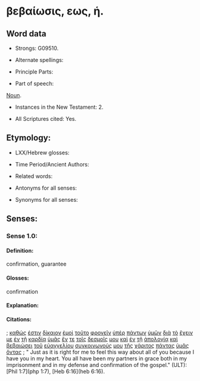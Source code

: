 # βεβαίωσις, εως, ἡ.

<!-- Status: S2=NeedsFinalCheck -->
<!-- Lexica used for edits: LN MM -->

## Word data

* Strongs: G09510.


* Alternate spellings:

* Principle Parts: 

* Part of speech: 

[Noun](http://ugg.readthedocs.io/en/latest/noun.html). 

* Instances in the New Testament: 2.

* All Scriptures cited: Yes.

## Etymology: 

* LXX/Hebrew glosses: 

* Time Period/Ancient Authors: 

* Related words: 

* Antonyms for all senses:

* Synonyms for all senses: 

## Senses:

### Sense  1.0: 

#### Definition: 

confirmation, guarantee 

#### Glosses: 

confirmation

#### Explanation: 

#### Citations: 

; [καθώς](../G25310/01.md) [ἐστιν](../G99999/01.md) [δίκαιον](../G13420/01.md) [ἐμοὶ](../G14730/01.md) [τοῦτο](../G37780/01.md) [φρονεῖν](../G54260/01.md) [ὑπὲρ](../G52280/01.md) [πάντων](../G39560/01.md) [ὑμῶν](../G47710/01.md) [διὰ](../G12230/01.md) [τὸ](../G35880/01.md) [ἔχειν](../G21920/01.md) [με](../G14730/01.md) [ἐν](../G17220/01.md) [τῇ](../G35880/01.md) [καρδίᾳ](../G25880/01.md) [ὑμᾶς](../G47710/01.md) [ἔν](../G17220/01.md) [τε](../G50370/01.md) [τοῖς](../G35880/01.md) [δεσμοῖς](../G11990/01.md) [μου](../G14730/01.md) [καὶ](../G25320/01.md) [ἐν](../G17220/01.md) [τῇ](../G35880/01.md) [ἀπολογίᾳ](../G06270/01.md) [καὶ](../G25320/01.md) [βεβαιώσει](../G09510/01.md) [τοῦ](../G35880/01.md) [εὐαγγελίου](../G20980/01.md) [συνκοινωνούς](../G47910/01.md) [μου](../G14730/01.md) [τῆς](../G35880/01.md) [χάριτος](../G54850/01.md) [πάντας](../G39560/01.md) [ὑμᾶς](../G47710/01.md) [ὄντας](../G99999/01.md)
; " Just as it is right for me to feel this way about all of you because I have you in my heart. You all have been my partners in grace both in my imprisonment and in my defense and confirmation of the gospel." (ULT): 
[Phil 1:7](php 1:7), [Heb 6:16](heb 6:16).
